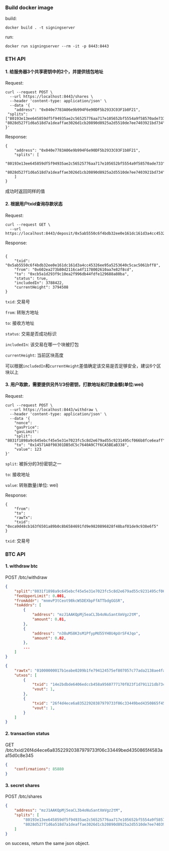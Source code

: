 ### Build docker image

build:

`docker build . -t signingserver`

run:

 `docker run signingserver --rm -it -p 8443:8443`

### ETH API

#### 1. 给服务器3个共享密钥中的2个，并提供钱包地址

Request:
```
curl --request POST \
  --url https://localhost:8443/shares \
  --header 'content-type: application/json' \
  --data '{
	"address": "0x040e7783A06e9b994F6e90DF5b2933C03F1b8F21",
 "splits":["80193e13ee645859df5f94935ae2c56525776aa717e105652bf5554a9f58570ade733", "8028d527f1d6a518d7a1deaffae3026d1cb20890d8925a2d5510de7ee7403921bd734"]
}'
```

Response:
```
{
    "address": "0x040e7783A06e9b994F6e90DF5b2933C03F1b8F21",
    "splits": [
        "80193e13ee645859df5f94935ae2c56525776aa717e105652bf5554a9f58570ade733",
        "8028d527f1d6a518d7a1deaffae3026d1cb20890d8925a2d5510de7ee7403921bd734"
    ]
}
```

成功时返回同样的值

#### 2. 根据用户txid查询存款状态

Request:

```
curl --request GET \
  --url https://localhost:8443/deposit/0x5ab5550c6f4bdb32ee0e161dc161d3a4cc45326ee95a5253640c5cac5061bff8
```

Response:

```

{
    "txid": "0x5ab5550c6f4bdb32ee0e161dc161d3a4cc45326ee95a5253640c5cac5061bff8",
    "from": "0x602ea273b80d2116ca4f1178002610aa7e82f8cd",
    "to": "0xcb5a1d293f9c10ea2f996db44fdfe129688a80ba",
    "status": true,
    "includedIn": 3788422,
    "currentHeight": 3794508
}
```


`txid`: 交易号

`from`: 转账方地址

`to`: 接收方地址

`status`: 交易是否成功标识

`includedIn`: 该交易在哪一个块被打包

`currentHeight`: 当前区块高度

可以根据`includedIn`和`currentHeight`差值确定该交易是否足够安全，建议6个区块以上

#### 3. 用户取款，需要提供另外1/3份密钥，打款地址和打款金额(单位:wei)


Request:

```
curl --request POST \
  --url https://localhost:8443/withdraw \
  --header 'content-type: application/json' \
  --data '{
    "nonce":
    "gasPrice":
    "gasLimit":
    "split": "8031f1898a9c645ebcf45e5e31e7023fc5c8d2e679ad55c9231495cf066b8fce6eaff",
    "to": "0x14571A8f98301DB5dC5c7640A9C7f6CA5BEaB338",
    "value": 123
}'
```

`split`: 被拆分的3份密钥之一

`to`: 接收地址

`value`: 转账数量(单位: wei)

Response:

```
{
    "from":
    "to":
    "rawTx":
    "txid": "0xca9d48cb163f6501a89b0c8b6584691fd9e9820896828f48baf01de9c938e6f5"
}
```

`txid`: 交易号

### BTC API

#### 1. withdraw btc

POST /btc/withdraw

```json
{
    "split":"8031f1898a9c645ebcf45e5e31e7023fc5c8d2e679ad55c9231495cf066b8fce6eaff",
    "feeUpperLimit": 0.001,
    "fromAddr": "mnmvP3tCeot98kcWSDEXbpFfATTbdgGGSR",
    "toAddrs": [
        {
            "address": "mzJ1AAKQpMj5eaCL3b4oNuSantXmVgz2tM",
            "amount": 0.01,
        },
        {
            "address": "n38uMS8K3sM1PfypMd55YH8U4pUrSF4Jqo",
            "amount": 0.02,
        },
        ...
    ]
}

```

```json
{
    "rawtx": "01000000017b1eabe0209b1fe794124575ef807057c77ada2138ae4fa8d6c4de0398a14f3f00000000494830450221008949f0cb400094ad2b5eb399d59d01c14d73d8fe6e96df1a7150deb388ab8935022079656090d7f6bac4c9a94e0aad311a4268e082a725f8aeae0573fb12ff866a5f01ffffffff01f0ca052a010000001976a914cbc20a7664f2f69e5355aa427045bc15e7c6c77288ac00000000",
    "utxos": [
        {
            "txid": "14e2bdbde6406edccb458a9560777170f823f1d791121db73cc5971596385f0e",
            "vout": 1,
        },
        {
            "txid": "26f4d4ece6a83522920387979733f06c33449bed4350865f4583aa15d0c8e345",
            "vout": 1,
        }
    ]
}
```

#### 2. transaction status

GET /btc/txid/26f4d4ece6a83522920387979733f06c33449bed4350865f4583aa15d0c8e345

```json
{
    "confirmations": 85880
}
```

#### 3. secret shares

POST /btc/shares

```json
{
    "address": "mzJ1AAKQpMj5eaCL3b4oNuSantXmVgz2tM",
    "splits": [
        "80193e13ee645859df5f94935ae2c56525776aa717e105652bf5554a9f58570ade733",
        "8028d527f1d6a518d7a1deaffae3026d1cb20890d8925a2d5510de7ee7403921bd734"
    ]
}
```

on success, return the same json object.